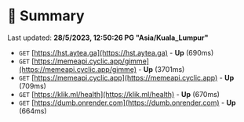 # 📖 Summary
Last updated: **28/5/2023, 12:50:26 PG "Asia/Kuala_Lumpur"**

- `GET` [https://hst.aytea.ga](https://hst.aytea.ga) - **Up** (690ms)
- `GET` [https://memeapi.cyclic.app/gimme](https://memeapi.cyclic.app/gimme) - **Up** (3701ms)
- `GET` [https://memeapi.cyclic.app](https://memeapi.cyclic.app) - **Up** (709ms)
- `GET` [https://klik.ml/health](https://klik.ml/health) - **Up** (670ms)
- `GET` [https://dumb.onrender.com](https://dumb.onrender.com) - **Up** (664ms)
